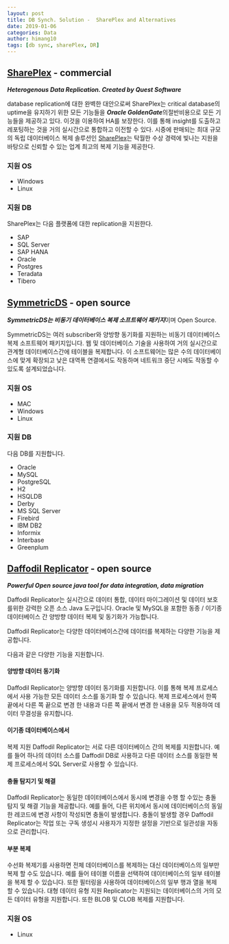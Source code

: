 ```yaml
---
layout: post
title: DB Synch. Solution -  SharePlex and Alternatives
date: 2019-01-06
categories: Data
author: himang10
tags: [db sync, sharePlex, DR]
---
```


## [SharePlex](https://alternativeto.net/software/shareplex/) - commercial
***Heterogenous Data Replication. Created by Quest Software***

database replication에 대한 완벽한 대안으로써 SharePlex는 critical database의 uptime을 유지하기 위한 모든 기능들을 ***Oracle GoldenGate***의절반비용으로 모든 기능들을 제공하고 있다.
이것을 이용하여 HA를 보장한다. 이를 통해 insight를 도출하고 레포팅하는 것을 거의 실시간으로 통합하고 이전할 수 있다. 시중에 판매되는 최대 규모의 독립 데이터베이스 복제 솔루션인 [SharePlex](https://www.quest.com/products/shareplex/)는 탁월한 수상 경력에 빛나는 지원을 바탕으로 신뢰할 수 있는 업계 최고의 복제 기능을 제공한다. 

### 지원 OS
* Windows
* Linux

### 지원 DB
SharePlex는 다음 플랫폼에 대한 replication을 지원한다.
- SAP
- SQL Server
- SAP HANA
- Oracle
- Postgres
- Teradata
- Tibero

## [SymmetricDS](https://alternativeto.net/software/symmetricds/) - open source
***SymmetricDS는 비동기 데이터베이스 복제 소프트웨어 패키지***이며 Open Source.

SymmetricDS는 여러 subscriber와 양방향 동기화를 지원하는 비동기 데이터베이스 복제 소프트웨어 패키지입니다. 웹 및 데이터베이스 기술을 사용하여 거의 실시간으로 관계형 데이터베이스간에 테이블을 복제합니다. 이 소프트웨어는 많은 수의 데이터베이스에 맞게 확장되고 낮은 대역폭 연결에서도 작동하며 네트워크 중단 시에도 작동할 수 있도록 설계되었습니다. 
### 지원 OS
* MAC
* Windows
* Linux

### 지원 DB
다음 DB를 지원합니다.
- Oracle
- MySQL
- PostgreSQL
- H2
- HSQLDB
- Derby
- MS SQL Server
- Firebird
- IBM DB2
- Informix
- Interbase
- Greenplum

## [Daffodil Replicator](https://alternativeto.net/software/daffodil-replicator-os-/) - open source
***Powerful Open source java tool for data integration, data migration***

Daffodil Replicator는 실시간으로 데이터 통합, 데이터 마이그레이션 및 데이터 보호를위한 강력한 오픈 소스 Java 도구입니다. Oracle 및 MySQL을 포함한 동종 / 이기종 데이터베이스 간 양방향 데이터 복제 및 동기화가 가능합니다.

Daffodil Replicator는 다양한 데이터베이스간에 데이터를 복제하는 다양한 기능을 제공합니다. 

다음과 같은 다양한 기능을 지원합니다.

#### 양방향 데이터 동기화 
Daffodil Replicator는 양방향 데이터 동기화를 지원합니다. 이를 통해 복제 프로세스에서 사용 가능한 모든 데이터 소스를 동기화 할 수 있습니다. 복제 프로세스에서 한쪽 끝에서 다른 쪽 끝으로 변경 한 내용과 다른 쪽 끝에서 변경 한 내용을 모두 적용하여 데이터 무결성을 유지합니다.

#### 이기종 데이터베이스에서 
복제 지원 Daffodil Replicator는 서로 다른 데이터베이스 간의 복제를 지원합니다. 예를 들어 하나의 데이터 소스를 Daffodil DB로 사용하고 다른 데이터 소스를 동일한 복제 프로세스에서 SQL Server로 사용할 수 있습니다.

#### 충돌 탐지기 및 해결 
Daffodil Replicator는 동일한 데이터베이스에서 동시에 변경을 수행 할 수있는 충돌 탐지 및 해결 기능을 제공합니다. 예를 들어, 다른 위치에서 동시에 데이터베이스의 동일한 레코드에 변경 사항이 작성되면 충돌이 발생합니다. 충돌이 발생할 경우 Daffodil Replicator는 작업 또는 구독 생성시 사용자가 지정한 설정을 기반으로 일관성을 자동으로 관리합니다.

#### 부분 복제 
수선화 복제기를 사용하면 전체 데이터베이스를 복제하는 대신 데이터베이스의 일부만 복제 할 수도 있습니다. 예를 들어 테이블 이름을 선택하여 데이터베이스의 일부 테이블을 복제 할 수 있습니다. 또한 필터링을 사용하여 데이터베이스의 일부 행과 열을 복제 할 수 있습니다. 
대형 데이터 유형 지원 Replicator는 지원되는 데이터베이스의 거의 모든 데이터 유형을 지원합니다. 또한 BLOB 및 CLOB 복제를 지원합니다.

### 지원 OS
* Linux

